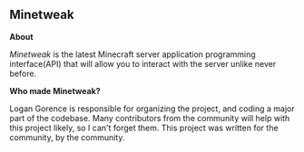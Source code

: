 Minetweak
---------
**About**

_Minetweak_ is the latest Minecraft server application programming interface(API) that will allow you to interact with the server unlike never before.

**Who made Minetweak?**

Logan Gorence is responsible for organizing the project, and coding a major part of the codebase. Many contributors from the community will help with this project likely, so I can't forget them. This project was written for the community, by the community.